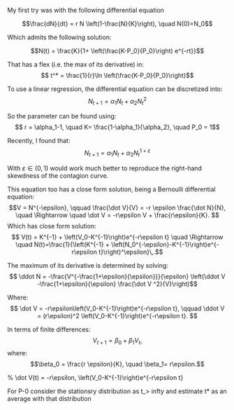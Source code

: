 <script type="text/javascript" src="https://cdn.mathjax.org/mathjax/latest/MathJax.js?config=TeX-AMS-MML_HTMLorMML"></script>

My first try was with the following differential equation

$$\frac{dN}{dt} = r N \left(1-\frac{N}{K}\right), \quad N(0)=N_0$$

Which admits the following solution:

$$N(t) = \frac{K}{1+ \left(\frac{K-P_0}{P_0}\right) e^{-rt}}$$

That has a flex (i.e. the max of its derivative) in:
$$ t^* = \frac{1}{r}\ln \left(\frac{K-P_0}{P_0}\right)$$

To use a linear regression, the differential equation can be discretized into:
$$ N_{t+1} = \alpha_1 N_t + \alpha_2 N_{t}^2$$

So the parameter can be found using:
$$ r = \alpha_1-1, \quad K= \frac{1-\alpha_1}{\alpha_2}, \quad P_0 = 1$$

Recently, I found that:
$$ N_{t+1} = \alpha_1 N_t + \alpha_2 N_{t}^{1 + \varepsilon}$$

With $\varepsilon \in (0,1)$ would work much better to reproduce the right-hand skewdness of the contagion curve.

This equation too has a close form solution, being a Bernoulli differential equation:
$$V = N^{-\epsilon}, \qquad \frac{\dot V}{V} = -r \epsilon \frac{\dot N}{N}, \quad \Rightarrow \quad \dot V = -r\epsilon V + \frac{r\epsilon}{K}. $$
Which has close form solution:
$$ V(t) = K^{-1} + \left(V_0-K^{-1}\right)e^{-r\epsilon t} \quad \Rightarrow \quad N(t)=\frac{1}{\left(K^{-1} + \left(N_0^{-\epsilon}-K^{-1}\right)e^{-r\epsilon t}\right)^\epsilon}\,.$$

The maximum of its derivative is determined by solving:
$$ \ddot N = -\frac{V^{-\frac{1+\epsilon}{\epsilon}}}{\epsilon} \left(\ddot V -\frac{1+\epsilon}{\epsilon} \frac{\dot V ^2}{V}\right)$$

Where:
$$ \dot V = -r\epsilon\left(V_0-K^{-1}\right)e^{-r\epsilon t}, \qquad \ddot V = (r\epsilon)^2 \left(V_0-K^{-1}\right)e^{-r\epsilon t}. $$

In terms of finite differences:
$$ V_{t+1} = \beta_0 + \beta_1 V_t,$$
where:
$$\beta_0 = \frac{r \epsilon}{K}, \quad \beta_1=  r\epsilon.$$


% \dot V(t) = -r\epsilon\, \left(V_0-K^{-1}\right)e^{-r\epsilon t} 

For P-0 consider the stationsry distribution as t_> infty and estimate t* as an average with that distribution
